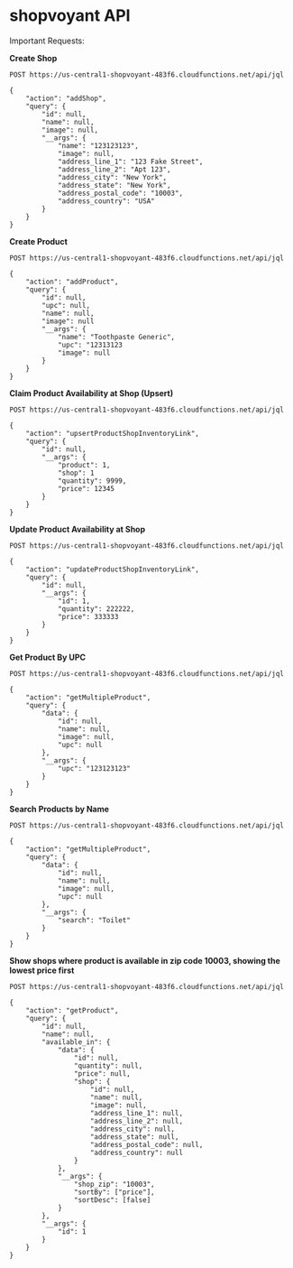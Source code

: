 # shopvoyant API

Important Requests:

**Create Shop**

`POST https://us-central1-shopvoyant-483f6.cloudfunctions.net/api/jql`

```
{
	"action": "addShop",
	"query": {
		"id": null,
		"name": null,
		"image": null,
		"__args": {
			"name": "123123123",
			"image": null,
			"address_line_1": "123 Fake Street",
			"address_line_2": "Apt 123",
			"address_city": "New York",
			"address_state": "New York",
			"address_postal_code": "10003",
			"address_country": "USA"
		}
	}
}
```

**Create Product**

`POST https://us-central1-shopvoyant-483f6.cloudfunctions.net/api/jql`

```
{
	"action": "addProduct",
	"query": {
		"id": null,
		"upc": null,
		"name": null,
		"image": null
		"__args": {
			"name": "Toothpaste Generic",
			"upc": "12313123
			"image": null
		}
	}
}
```

**Claim Product Availability at Shop (Upsert)**

`POST https://us-central1-shopvoyant-483f6.cloudfunctions.net/api/jql`

```
{
	"action": "upsertProductShopInventoryLink",
	"query": {
		"id": null,
		"__args": {
			"product": 1,
			"shop": 1
			"quantity": 9999,
			"price": 12345
		}
	}
}
```

**Update Product Availability at Shop**

`POST https://us-central1-shopvoyant-483f6.cloudfunctions.net/api/jql`

```
{
	"action": "updateProductShopInventoryLink",
	"query": {
		"id": null,
		"__args": {
			"id": 1,
			"quantity": 222222,
			"price": 333333
		}
	}
}
```

**Get Product By UPC**

`POST https://us-central1-shopvoyant-483f6.cloudfunctions.net/api/jql`

```
{
	"action": "getMultipleProduct",
	"query": {
		"data": {
			"id": null,
			"name": null,
			"image": null,
			"upc": null
		},
		"__args": {
			"upc": "123123123"
		}
	}
}
```

**Search Products by Name**

`POST https://us-central1-shopvoyant-483f6.cloudfunctions.net/api/jql`

```
{
	"action": "getMultipleProduct",
	"query": {
		"data": {
			"id": null,
			"name": null,
			"image": null,
			"upc": null
		},
		"__args": {
			"search": "Toilet"
		}
	}
}
```

**Show shops where product is available in zip code 10003, showing the lowest price first**

`POST https://us-central1-shopvoyant-483f6.cloudfunctions.net/api/jql`

```
{
	"action": "getProduct",
	"query": {
		"id": null,
		"name": null,
		"available_in": {
			"data": {
				"id": null,
				"quantity": null,
				"price": null,
				"shop": {
					"id": null,
					"name": null,
					"image": null,
					"address_line_1": null,
					"address_line_2": null,
					"address_city": null,
					"address_state": null,
					"address_postal_code": null,
					"address_country": null
				}
			},
			"__args": {
				"shop_zip": "10003",
				"sortBy": ["price"],
				"sortDesc": [false]
			}
		},
		"__args": {
			"id": 1
		}
	}
}
```
